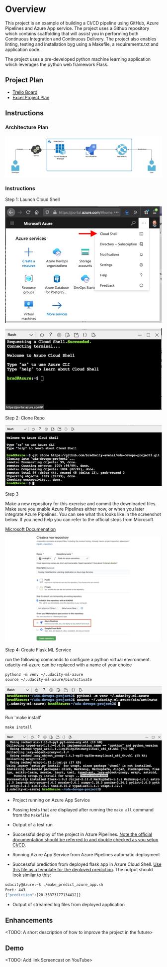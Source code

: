 # Overview

This project is an example of building a CI/CD pipeline using GitHub, Azure Pipelines and Azure App service. The project uses a Github repository which contains scaffolding that will assist you in performing both Continuous Integration and Continuous Delivery. The project also enables linting, testing and installation byg using a Makefile, a requirements.txt and application code.

The project uses a pre-developed python machine learning application which leverages the python web framework Flask. 

## Project Plan


* [Trello Board](https://trello.com/b/vtFOlsZ3/udacity-project-2)
* [Excel Project Plan](src/devop-project2-management.xlsx)

## Instructions
### Architecture Plan
![Architecture Plan](src/architecture.jpeg?raw=true "Architecture Plan")

### Instructions
Step 1: Launch Cloud Shell

![Azure Portal](src/step1_azure_portal.jpeg?raw=true "Azure Portal")

![Azure Cloud Shell](src/step1_azure_cloud_shell.jpeg?raw=true "Azure Cloud Shell")

Step 2: Clone Repo

![Azure Clone Repo](src/step2_azure_clone.jpeg?raw=true "Azure Clone Repo")

Step 3

Make a new repository for this exercise and commit the downloaded files. Make sure you enable Azure Pipelines either now, or when you later integrate Azure Pipelines. You can see what this looks like in the screenshot below. If you need help you can refer to the official steps from Microsoft.

[Microsoft Documenation](https://docs.microsoft.com/en-us/azure/devops/pipelines/repos/github?view=azure-devops&tabs=yaml)

![Integrate Azure Pipeline](src/step3_github_enable_az_pipe.jpeg?raw=true "Integrate Azure Pipeline")


Step 4: Create Flask ML Service

run the following commands to configure a python virtual environment. udacity-ml-azure can be replaced with a name of your choice

    python3 -m venv ~/.udacity-ml-azure
    source ~/.udacity-ml-azure/bin/activate
    
![Python Virtual Environment](src/step4_python_virt.jpeg?raw=true "Python Virtual Environment")

Run 'make install'

    make install

![Make Insall](src/step4_make_install.jpeg?raw=true "Make Install")

* Project running on Azure App Service



* Passing tests that are displayed after running the `make all` command from the `Makefile`

* Output of a test run

* Successful deploy of the project in Azure Pipelines.  [Note the official documentation should be referred to and double checked as you setup CI/CD](https://docs.microsoft.com/en-us/azure/devops/pipelines/ecosystems/python-webapp?view=azure-devops).

* Running Azure App Service from Azure Pipelines automatic deployment

* Successful prediction from deployed flask app in Azure Cloud Shell.  [Use this file as a template for the deployed prediction](https://github.com/udacity/nd082-Azure-Cloud-DevOps-Starter-Code/blob/master/C2-AgileDevelopmentwithAzure/project/starter_files/flask-sklearn/make_predict_azure_app.sh).
The output should look similar to this:

```bash
udacity@Azure:~$ ./make_predict_azure_app.sh
Port: 443
{"prediction":[20.35373177134412]}
```

* Output of streamed log files from deployed application

> 

## Enhancements

<TODO: A short description of how to improve the project in the future>

## Demo 

<TODO: Add link Screencast on YouTube>


